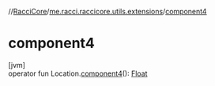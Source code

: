 //[RacciCore](../../index.md)/[me.racci.raccicore.utils.extensions](index.md)/[component4](component4.md)

# component4

[jvm]\
operator fun Location.[component4](component4.md)(): [Float](https://kotlinlang.org/api/latest/jvm/stdlib/kotlin/-float/index.html)

